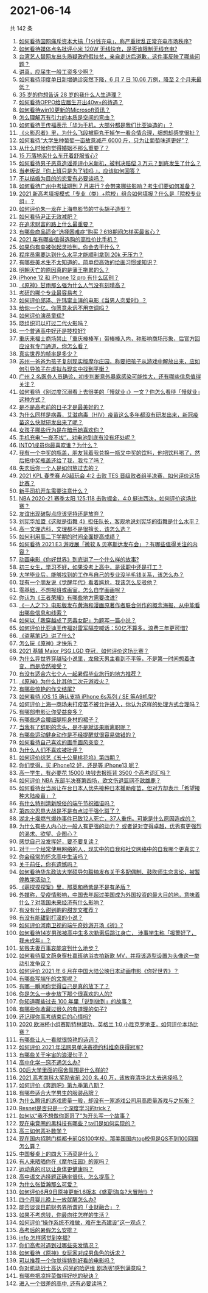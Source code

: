 # 2021-06-14

共 142 条

<!-- BEGIN -->
<!-- 最后更新时间 Mon Jun 14 2021 21:17:12 GMT+0800 (China Standard Time) -->

1. [如何看待国网痛斥资本大搞「1分钱充电」，称严重扰乱正常充电市场秩序?](https://www.zhihu.com/question/464766118)
2. [如何看待媒体点名批评小米 120W 无线快充，是否该限制无线充电?](https://www.zhihu.com/question/464750035)
3. [台湾艺人替网友出头质疑政府假扶贫，亲自走访后道歉，这件事反映了哪些问题？](https://www.zhihu.com/question/464604915)
4. [讲真，应届生一般工资多少啊？](https://www.zhihu.com/question/58570383)
5. [如何看待印度单日新增确诊突然下降，6 月 7 日 10.06 万例，降至 2
   个月来最低？](https://www.zhihu.com/question/464053148)
6. [35 岁的你想告诉 28 岁的我什么人生道理？](https://www.zhihu.com/question/345832687)
7. [如何看待OPPO给应届生开出40w+的待遇？](https://www.zhihu.com/question/420016446)
8. [如何看待win10更新的Microsoft资讯？](https://www.zhihu.com/question/464120290)
9. [怎么理解万有引力的本质是空间的弯曲？](https://www.zhihu.com/question/330796123)
10. [如何看待王传福表示「华为手机，大部分都是我们比亚迪造的」？](https://www.zhihu.com/question/464283085)
11. [《火影忍者》里，为什么飞段被鹿丸干掉乍一看合情合理，细想却感觉很扯？](https://www.zhihu.com/question/459621987)
12. [如何看待“大学生种葡萄一亩故意减产 6000
    斤，只为让葡萄味道更好”？](https://www.zhihu.com/question/464455061)
13. [从什么时候你觉得婚姻不那么重要了？](https://www.zhihu.com/question/454383382)
14. [15 万落地买什么车开着舒服省心?](https://www.zhihu.com/question/441839447)
15. [如何看待男子恶意造谣差评小米新机，被判决赔偿 3
    万元？到底发生了什么？](https://www.zhihu.com/question/464106592)
16. [当老板说『你上班只是为了钱吗 』，应该如何回答？](https://www.zhihu.com/question/459271480)
17. [不以结婚为目的的恋爱有必要谈吗？](https://www.zhihu.com/question/349668499)
18. [如何看待广州中考延期到 7
    月进行？会带来哪些影响？考生们要如何准备？](https://www.zhihu.com/question/464957932)
19. [2021
    新高考填报模式「专业（类）+院校」组合如何填报？什么是「院校专业组」？](https://www.zhihu.com/question/445687781)
20. [如何评价朱一龙在上海电影节的寸头胡子造型？](https://www.zhihu.com/question/464613394)
21. [如何看待尹正无效减肥？](https://www.zhihu.com/question/464743137)
22. [在追求财富的路上什么最重要？](https://www.zhihu.com/question/458500163)
23. [有哪些商品适合“选择困难症”购买？618期间怎样买最省心？](https://www.zhihu.com/question/464799772)
24. [2021 年有哪些值得选购的高性价比手机？](https://www.zhihu.com/question/445602881)
25. [如果你有幸被张起灵捡到，你会去干什么？](https://www.zhihu.com/question/451135363)
26. [程序员需要达到什么水平才能顺利拿到 20k 无压力？](https://www.zhihu.com/question/47597895)
27. [有哪些美术生不太知道的，简单但高效的绘画习惯或知识？](https://www.zhihu.com/question/291527457)
28. [明朝灭亡的原因真的是藩王拖累的么？](https://www.zhihu.com/question/458323327)
29. [iPhone 12 和 iPhone 12 pro 有什么区别？](https://www.zhihu.com/question/425539076)
30. [《原神》甘雨那么强为什么人气没有刻晴高？](https://www.zhihu.com/question/464391717)
31. [考研的哪个专业最容易考？](https://www.zhihu.com/question/322507815)
32. [如何评价邱泽、许玮甯主演的电影《当男人恋爱时》？](https://www.zhihu.com/question/461879258)
33. [给你一个亿，你愿意永远不用空调吗？](https://www.zhihu.com/question/461752259)
34. [如何评价演员童瑶?](https://www.zhihu.com/question/374564039)
35. [晓组织可以打过二代火影吗？](https://www.zhihu.com/question/462986796)
36. [一个普通高中好还是技校好?](https://www.zhihu.com/question/463491459)
37. [重庆来福士商场禁止「重庆棒棒军」带棒棒入内，称影响商场形象，后官方回应设有专门通道，你怎么看？](https://www.zhihu.com/question/464277644)
38. [真实世界的帧率是多少？](https://www.zhihu.com/question/463432278)
39. [苏州一爸爸为孩子复刻现实版摩尔庄园，称要把孩子从游戏中解放出来，应如何引导孩子在虚拟与现实中找到平衡？](https://www.zhihu.com/question/464491170)
40. [广州 2
    名医务人员确诊，初步判断意外暴露感染可能性大，还有哪些信息值得关注？](https://www.zhihu.com/question/464902327)
41. [如何看待《别过度沉溺看上去很美的「慢就业」》一文？你怎么看待「慢就业」这种方式？](https://www.zhihu.com/question/464448399)
42. [是不是高考前的日子才是最美好的？](https://www.zhihu.com/question/463570391)
43. [为什么同样是病毒，艾滋病毒（HIV）疫苗这么多年都没有研发出来，新冠疫苗这么快就研发出来了呢？](https://www.zhihu.com/question/464293186)
44. [女孩子哪些行为是在暗示她喜欢你？](https://www.zhihu.com/question/457449556)
45. [手机充电“一夜不拔”，对电池到底有没有坏处呢？](https://www.zhihu.com/question/351666337)
46. [INTO1成员你最喜欢谁？为什么？](https://www.zhihu.com/question/459155590)
47. [我有一个中奖的瓶盖，朋友背着我兑换一瓶又中奖的饮料，他把饮料喝了，然后把中奖瓶盖还给了我，我亏了吗？](https://www.zhihu.com/question/459981000)
48. [失恋后你一个人是如何熬过去的？](https://www.zhihu.com/question/337271526)
49. [2021 KPL 春季赛 AG超玩会 4:2 击败 TES
    晋级败者组半决赛，如何评价这场比赛？](https://www.zhihu.com/question/464861706)
50. [新手司机开车需要注意什么？](https://www.zhihu.com/question/418373990)
51. [NBA 2020-21 赛季太阳 125:118 击败掘金，4:0
    挺进西决，如何评价这场比赛？](https://www.zhihu.com/question/464894466)
52. [友谊出现破裂点应该坚持还是放弃？](https://www.zhihu.com/question/462488888)
53. [刘宪华加盟《这就是街舞
    4》担任队长，客观地说刘宪华的街舞是什么水平？](https://www.zhihu.com/question/464486529)
54. [高一文理选科，文理都不是很擅长，该怎么选？](https://www.zhihu.com/question/463506260)
55. [如何利用高二下学期的时间全面提高成绩？](https://www.zhihu.com/question/313416625)
56. [如何看待 2021 E3 游戏展「微软 &
    贝塞斯达发布会」？有哪些值得关注的内容？](https://www.zhihu.com/question/464870968)
57. [动画电影《你好世界》到底讲了一个什么样的故事?](https://www.zhihu.com/question/464262833)
58. [初三女生，学习不好，如果没考上高中，是读职中还是打工？](https://www.zhihu.com/question/458989163)
59. [大学毕业后，能够找到的工作与自己的专业没半毛钱关系，该怎么办？](https://www.zhihu.com/question/453483009)
60. [我有一个朋友说《觉醒年代》看着尴尬，我该怎么反驳他？](https://www.zhihu.com/question/451585351)
61. [零基础，不想报班或画室，怎么自学画画呢？](https://www.zhihu.com/question/22053236)
62. [你认为《王者荣耀》有哪些地方需要改进?](https://www.zhihu.com/question/458625117)
63. [《一人之下》电影版发布黄海和漫画原著作者联合创作的概念海报，从中能看出哪些信息和线索？](https://www.zhihu.com/question/464799145)
64. [如何以「我穿越成了恶毒女配」为题写一篇小说？](https://www.zhihu.com/question/434090318)
65. [如何评价比亚迪王传福对雷军隔空喊话：50亿不算多，浪费三年更可惜?](https://www.zhihu.com/question/464298292)
66. [《盗墓笔记》讲了什么?](https://www.zhihu.com/question/32090742)
67. [怎么玩《原神》才快乐？](https://www.zhihu.com/question/458800508)
68. [2021 基辅 Major PSG.LGD
    夺冠，如何评价这场比赛？](https://www.zhihu.com/question/464892135)
69. [为什么异世界穿越轻小说里，龙傲天男主看到不平等，不是第一时间想着改变，而是欣然接受？](https://www.zhihu.com/question/464353705)
70. [有没有适合六七个人一起暑假毕业旅行的地方推荐？](https://www.zhihu.com/question/460217937)
71. [《原神》为什么比其他二次元游戏火？](https://www.zhihu.com/question/463779591)
72. [有哪些惊艳的作文结尾?](https://www.zhihu.com/question/369181074)
73. [如何看待 iOS 15 确认支持 iPhone 6s系列 / SE
    等A9机型?](https://www.zhihu.com/question/463795738)
74. [如何评价上海一商场未打疫苗不被允许进入，你认为这样的处理方式合理吗？](https://www.zhihu.com/question/463818396)
75. [有哪部电影让你受益良多？](https://www.zhihu.com/question/303835412)
76. [有哪些适合腰细腿粗身材的裙子？](https://www.zhihu.com/question/451854465)
77. [当我有了辞职的念头，是不是就该果断离职呢？](https://www.zhihu.com/question/399873490)
78. [有哪些运动健身动作是不经提醒就很容易做错的？](https://www.zhihu.com/question/270921440)
79. [如何看待自己喜欢的画手画风突变？](https://www.zhihu.com/question/307511431)
80. [为什么人们不喜欢被批评？](https://www.zhihu.com/question/22987136)
81. [如何评价综艺《五十公里桃花坞》第四期？](https://www.zhihu.com/question/464676192)
82. [你们觉得，买 iPhone12 好，还是等 iPhone13
    呢？](https://www.zhihu.com/question/426253380)
83. [高一学生，有必要花 15000 块钱去报班背 3500
    个高考词汇吗？](https://www.zhihu.com/question/460422473)
84. [如何评价 NBA 东部半决赛第四场，欧文伤退篮网不敌雄鹿？](https://www.zhihu.com/question/464891369)
85. [如何看待台当局让在台日本人优先接种日本援助疫苗，但对方却表示「希望接种大陆疫苗」？](https://www.zhihu.com/question/464492676)
86. [有什么特别清新脱俗的端午节祝福语吗？](https://www.zhihu.com/question/281359595)
87. [第四次忍界大战是不是有点过于强化斑了？](https://www.zhihu.com/question/463167494)
88. [湖北十堰燃气爆炸事件已致12人死亡，37人重伤。可能是什么原因造成的？](https://www.zhihu.com/question/464751425)
89. [为什么有些人内心比一般人有更强的动力？
    或者说对变得卓越，优秀有更强烈的渴求、欲望、企图心？](https://www.zhihu.com/question/19670723)
90. [感觉自己没发挥好，要不要复读？](https://www.zhihu.com/question/464121867)
91. [对于一个经常使用网络的人，现实中的自我和社交网络中的自我哪个更真实？](https://www.zhihu.com/question/22669483)
92. [你会经常的怀念高中生活吗？](https://www.zhihu.com/question/430748904)
93. [关于前任，你有遗憾吗？](https://www.zhihu.com/question/458229866)
94. [如何看待华东政法大学硕导包毅楠发布关于多配偶制、鼓吹师生恋言论，被暂停教学活动？](https://www.zhihu.com/question/463918672)
95. [《萌探探探案》里，那英和杨紫是不是有矛盾？](https://www.zhihu.com/question/464554526)
96. [外媒称，受疫情影响，中国去年超过美国成为外国投资的最大目的地，意味着什么？对我国未来经济有什么影响？](https://www.zhihu.com/question/457880259)
97. [有没有什么甜到齁的甜宠文推荐 ?](https://www.zhihu.com/question/362988648)
98. [有没有能甜到打滚的小说？](https://www.zhihu.com/question/440275476)
99. [如何评价河南卫视的端午奇妙游开场《祈》?](https://www.zhihu.com/question/464708590)
100. [如何看待14岁男孩被高中生多次勒索后跳江身亡，
     涉事学生称「报警好了，我未成年」？](https://www.zhihu.com/question/464277122)
101. [贫贱夫妻百事哀能哀到什么地步？](https://www.zhihu.com/question/363473759)
102. [如何看待莫文蔚身穿杜嘉班纳浴衣拍新歌
     MV，并将该造型设置为头像这一举动引发争议？](https://www.zhihu.com/question/464608586)
103. [如何评价 2021 年 6
     月在中国大陆公映日本动画电影《你好世界》？](https://www.zhihu.com/question/462217412)
104. [有哪些写端午的文案呢？](https://www.zhihu.com/question/464227774)
105. [有哪一瞬间你觉得自己是真的放下了？](https://www.zhihu.com/question/462689698)
106. [你是怎么一步步放下那个很喜欢的人的?](https://www.zhihu.com/question/462214825)
107. [你知道哪些过去 100 年里「说到做到」的故事？](https://www.zhihu.com/question/464242642)
108. [有哪些你收藏过很久的有道理的句子?](https://www.zhihu.com/question/458504321)
109. [还记得你高考结束后的心情吗?](https://www.zhihu.com/question/464556915)
110. [2020 欧洲杯小组赛斯特林建功，英格兰 1:0
     小胜克罗地亚，如何评价本场比赛？](https://www.zhihu.com/question/464785707)
111. [有哪些让人一看就很惊艳的诗词？](https://www.zhihu.com/question/458249179)
112. [如何评价 2021 年法网男单决赛德约科维奇获得冠军?](https://www.zhihu.com/question/464882084)
113. [有哪些关于宇宙的浪漫句子？](https://www.zhihu.com/question/441262929)
114. [高中化学一窍不通怎么办?](https://www.zhihu.com/question/352785195)
115. [00后大学里面的宿舍氛围是什么样的?](https://www.zhihu.com/question/464374285)
116. [2021 高考南科大奖励省前 200 名 40
     万，该放弃清华北大去选择吗？](https://www.zhihu.com/question/464200988)
117. [如何评价《奔跑吧》第九季第八期？](https://www.zhihu.com/question/464526784)
118. [有哪些适合大学男生的服装品牌？](https://www.zhihu.com/question/282681681)
119. [为什么腾讯的游戏质量一般，却没有一家游戏公司用高质量游戏与之抗衡？](https://www.zhihu.com/question/437231835)
120. [Resnet是否只是一个深度学习的trick？](https://www.zhihu.com/question/459892388)
121. [如何以“我不想做你哥哥了”为开头写一个故事？](https://www.zhihu.com/question/450075897)
122. [现在电竞圈的黑科技有哪些？ta们是如何实现的？](https://www.zhihu.com/question/464083941)
123. [高三如何恶补数学？](https://www.zhihu.com/question/27285776)
124. [现在国内招聘门槛都卡前QS100学校，那美国国内top校但是QS不到100回国怎么算？](https://www.zhihu.com/question/463057342)
125. [中国餐桌上的四大下酒菜是什么？](https://www.zhihu.com/question/462205949)
126. [有人来晒晒你在《摩尔庄园》的家吗？](https://www.zhihu.com/question/463512086)
127. [运动真的可以让身体更健康吗？](https://www.zhihu.com/question/453841541)
128. [高中语文选择题正确率很低，怎么提高？](https://www.zhihu.com/question/268757871)
129. [为什么张哲瀚那么可爱？](https://www.zhihu.com/question/457147181)
130. [如何评价6月9日原神更新1.6版本《盛夏!海岛?大冒险!》?](https://www.zhihu.com/question/464000878)
131. [四个月婴儿晚上一放就醒怎么办?](https://www.zhihu.com/question/434473712)
132. [能否谈谈目前财务界所谓的「业财融合」？](https://www.zhihu.com/question/276174221)
133. [如果不考虑钱，你最向往怎样的生活？](https://www.zhihu.com/question/463878603)
134. [如何评价“操作系统不难做，难在生态建设”这一观点？](https://www.zhihu.com/question/464418369)
135. [高考后的暑假怎么安排？](https://www.zhihu.com/question/398637488)
136. [infp 怎样感觉到幸福?](https://www.zhihu.com/question/462853839)
137. [你们高考时遇到过哪些突发情况？](https://www.zhihu.com/question/284637836)
138. [如何看待《原神》女玩家对成男角色的诉求？](https://www.zhihu.com/question/464253913)
139. [可以推荐一个你觉得特别好看的电影吗？](https://www.zhihu.com/question/460500917)
140. [你对机动战士高达 闪光的哈萨维 剧场版1感到满意吗？](https://www.zhihu.com/question/464485964)
141. [有哪些把凉拌菜做得好吃的秘诀？](https://www.zhihu.com/question/327948969)
142. [进入一个很差的高中, 还有必要读吗？](https://www.zhihu.com/question/463427251)

<!-- END -->
